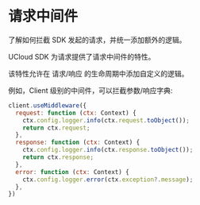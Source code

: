 # 请求中间件

了解如何拦截 SDK 发起的请求，并统一添加额外的逻辑。

UCloud SDK 为请求提供了请求中间件的特性。

该特性允许在 请求/响应 的生命周期中添加自定义的逻辑。

例如，Client 级别的中间件，可以拦截参数/响应字典:

```javascript
client.useMiddleware({
  request: function (ctx: Context) {
    ctx.config.logger.info(ctx.request.toObject());
    return ctx.request;
  },
  response: function (ctx: Context) {
    ctx.config.logger.info(ctx.response.toObject());
    return ctx.response;
  },
  error: function (ctx: Context) {
    ctx.config.logger.error(ctx.exception?.message);
  },
})
```
